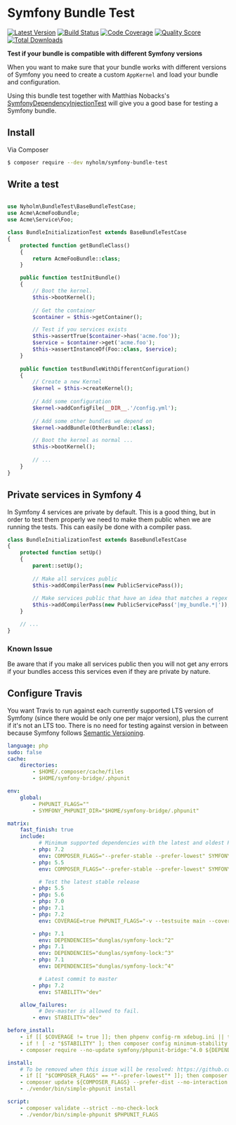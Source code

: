# Symfony Bundle Test

[![Latest Version](https://img.shields.io/github/release/Nyholm/symfony-bundle-test.svg?style=flat-square)](https://github.com/Nyholm/symfony-bundle-test/releases)
[![Build Status](https://img.shields.io/travis/SymfonyTest/symfony-bundle-test/master.svg?style=flat-square)](https://travis-ci.org/SymfonyTest/symfony-bundle-test)
[![Code Coverage](https://img.shields.io/scrutinizer/coverage/g/Nyholm/symfony-bundle-test.svg?style=flat-square)](https://scrutinizer-ci.com/g/Nyholm/symfony-bundle-test)
[![Quality Score](https://img.shields.io/scrutinizer/g/Nyholm/symfony-bundle-test.svg?style=flat-square)](https://scrutinizer-ci.com/g/Nyholm/symfony-bundle-test)
[![Total Downloads](https://img.shields.io/packagist/dt/nyholm/symfony-bundle-test.svg?style=flat-square)](https://packagist.org/packages/nyholm/symfony-bundle-test)

**Test if your bundle is compatible with different Symfony versions**

When you want to make sure that your bundle works with different versions of Symfony
you need to create a custom `AppKernel` and load your bundle and configuration. 

Using this bundle test together with Matthias Nobacks's 
[SymfonyDependencyInjectionTest](https://github.com/SymfonyTest/SymfonyDependencyInjectionTest)
will give you a good base for testing a Symfony bundle. 

## Install

Via Composer

``` bash
$ composer require --dev nyholm/symfony-bundle-test
```

## Write a test

```php

use Nyholm\BundleTest\BaseBundleTestCase;
use Acme\AcmeFooBundle;
use Acme\Service\Foo;

class BundleInitializationTest extends BaseBundleTestCase
{
    protected function getBundleClass()
    {
        return AcmeFooBundle::class;
    }

    public function testInitBundle()
    {
        // Boot the kernel.
        $this->bootKernel();
        
        // Get the container
        $container = $this->getContainer();

        // Test if you services exists
        $this->assertTrue($container->has('acme.foo'));
        $service = $container->get('acme.foo');
        $this->assertInstanceOf(Foo::class, $service);
    }
    
    public function testBundleWithDifferentConfiguration()
    {
        // Create a new Kernel
        $kernel = $this->createKernel();
        
        // Add some configuration
        $kernel->addConfigFile(__DIR__.'/config.yml');
        
        // Add some other bundles we depend on
        $kernel->addBundle(OtherBundle::class);

        // Boot the kernel as normal ...
        $this->bootKernel();
        
        // ... 
    }
}

```

## Private services in Symfony 4

In Symfony 4 services are private by default. This is a good thing, but in order to test them properly we need to make
them public when we are running the tests. This can easily be done with a compiler pass. 

```php
class BundleInitializationTest extends BaseBundleTestCase
{
    protected function setUp()
    {
        parent::setUp();
        
        // Make all services public
        $this->addCompilerPass(new PublicServicePass());
        
        // Make services public that have an idea that matches a regex
        $this->addCompilerPass(new PublicServicePass('|my_bundle.*|'));
    }

    // ...
}
```

### Known Issue

Be aware that if you make all services public then you will not get any errors if your bundles access this services even if they are private by nature.

## Configure Travis

You want Travis to run against each currently supported LTS version of Symfony (since there would be only one per major version), plus the current if it's not an LTS too. There is no need for testing against version in between because Symfony follows [Semantic Versioning](http://semver.org/spec/v2.0.0.html). 

```yaml
language: php
sudo: false
cache:
    directories:
        - $HOME/.composer/cache/files
        - $HOME/symfony-bridge/.phpunit

env:
    global:
        - PHPUNIT_FLAGS=""
        - SYMFONY_PHPUNIT_DIR="$HOME/symfony-bridge/.phpunit"

matrix:
    fast_finish: true
    include:
          # Minimum supported dependencies with the latest and oldest PHP version
        - php: 7.2
          env: COMPOSER_FLAGS="--prefer-stable --prefer-lowest" SYMFONY_DEPRECATIONS_HELPER="weak_vendors"
        - php: 5.5
          env: COMPOSER_FLAGS="--prefer-stable --prefer-lowest" SYMFONY_DEPRECATIONS_HELPER="weak_vendors"

          # Test the latest stable release
        - php: 5.5
        - php: 5.6
        - php: 7.0
        - php: 7.1
        - php: 7.2
          env: COVERAGE=true PHPUNIT_FLAGS="-v --testsuite main --coverage-text --coverage-clover=build/coverage.xml"

        - php: 7.1
          env: DEPENDENCIES="dunglas/symfony-lock:^2"
        - php: 7.1
          env: DEPENDENCIES="dunglas/symfony-lock:^3"
        - php: 7.1
          env: DEPENDENCIES="dunglas/symfony-lock:^4"

          # Latest commit to master
        - php: 7.2
          env: STABILITY="dev"

    allow_failures:
          # Dev-master is allowed to fail.
        - env: STABILITY="dev"

before_install:
    - if [[ $COVERAGE != true ]]; then phpenv config-rm xdebug.ini || true; fi
    - if ! [ -z "$STABILITY" ]; then composer config minimum-stability ${STABILITY}; fi;
    - composer require --no-update symfony/phpunit-bridge:^4.0 ${DEPENDENCIES}

install:
    # To be removed when this issue will be resolved: https://github.com/composer/composer/issues/5355
    - if [[ "$COMPOSER_FLAGS" == *"--prefer-lowest"* ]]; then composer update --prefer-dist --no-interaction --prefer-stable --quiet; fi
    - composer update ${COMPOSER_FLAGS} --prefer-dist --no-interaction
    - ./vendor/bin/simple-phpunit install

script:
    - composer validate --strict --no-check-lock
    - ./vendor/bin/simple-phpunit $PHPUNIT_FLAGS

```

